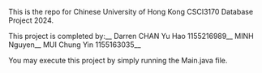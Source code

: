 This is the repo for Chinese University of Hong Kong CSCI3170 Database Project 2024.

This project is completed by:__
Darren CHAN Yu Hao 1155216989__
MINH Nguyen__
MUI Chung Yin 1155163035__

You may execute this project by simply running the Main.java file.
